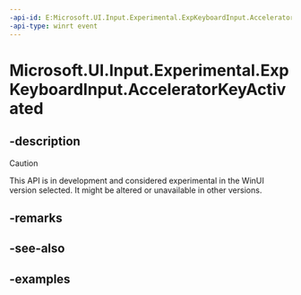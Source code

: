 ```yaml
---
-api-id: E:Microsoft.UI.Input.Experimental.ExpKeyboardInput.AcceleratorKeyActivated
-api-type: winrt event
---
```


# Microsoft.UI.Input.Experimental.ExpKeyboardInput.AcceleratorKeyActivated

<!--
public event Windows.Foundation.TypedEventHandler<Microsoft.UI.Input.Experimental.ExpKeyboardInput,Windows.UI.Core.AcceleratorKeyEventArgs> AcceleratorKeyActivated;
-->

## -description

> [!CAUTION]
> This API is in development and considered experimental in the WinUI version selected. It might be altered or unavailable in other versions.

## -remarks

## -see-also

## -examples
